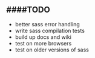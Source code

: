 ####TODO
---
- better sass error handling
- write sass compilation tests
- build up docs and wiki
- test on more browsers
- test on older versions of sass
